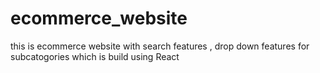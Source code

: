 # ecommerce_website
this is ecommerce website with search features , drop down features for subcatogories which is build using React
